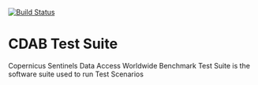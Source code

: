 [![Build Status](https://build.terradue.com/job/Terradue/job/cdab-testsuite/job/develop/badge/icon)](https://build.terradue.com/job/Terradue/job/cdab-testsuite/job/develop/)

# CDAB Test Suite

Copernicus Sentinels Data Access Worldwide Benchmark Test Suite is the software suite used to run Test Scenarios

